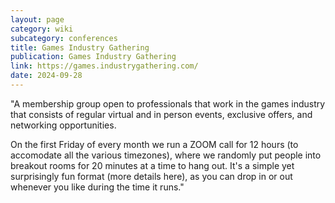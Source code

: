 ```yaml
---
layout: page
category: wiki
subcategory: conferences
title: Games Industry Gathering
publication: Games Industry Gathering
link: https://games.industrygathering.com/
date: 2024-09-28
---
```


"A membership group open to professionals that work in the games industry that consists of regular virtual and in person events, exclusive offers, and networking opportunities.

On the first Friday of every month we run a ZOOM call for 12 hours (to accomodate all the various timezones), where we randomly put people into breakout rooms for 20 minutes at a time to hang out. It's a simple yet surprisingly fun format (more details here), as you can drop in or out whenever you like during the time it runs."
